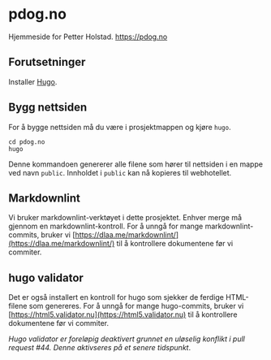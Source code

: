 # pdog.no

Hjemmeside for Petter Holstad. <https://pdog.no>

## Forutsetninger

Installer [Hugo](https://gohugo.io/getting-started/installing/).

## Bygg nettsiden

For å bygge nettsiden må du være i prosjektmappen og kjøre `hugo`.

```shell
cd pdog.no
hugo
```

Denne kommandoen genererer alle filene som hører til nettsiden i en mappe ved
navn `public`. Innholdet i `public` kan nå kopieres til webhotellet.

## Markdownlint

Vi bruker markdownlint-verktøyet i dette prosjektet. Enhver merge må gjennom en
markdownlint-kontroll. For å unngå for mange markdownlint-commits, bruker vi
[https://dlaa.me/markdownlint/](https://dlaa.me/markdownlint/) til å kontrollere
dokumentene før vi commiter.

## hugo validator

Det er også installert en kontroll for hugo som sjekker de ferdige HTML-filene
som genereres. For å unngå for mange hugo-commits, bruker vi
[https://html5.validator.nu](https://html5.validator.nu) til å kontrollere dokumentene
før vi commiter.

*Hugo validator er foreløpig deaktivert grunnet en uløselig konflikt i pull
request #44. Denne aktivseres på et senere tidspunkt*.
